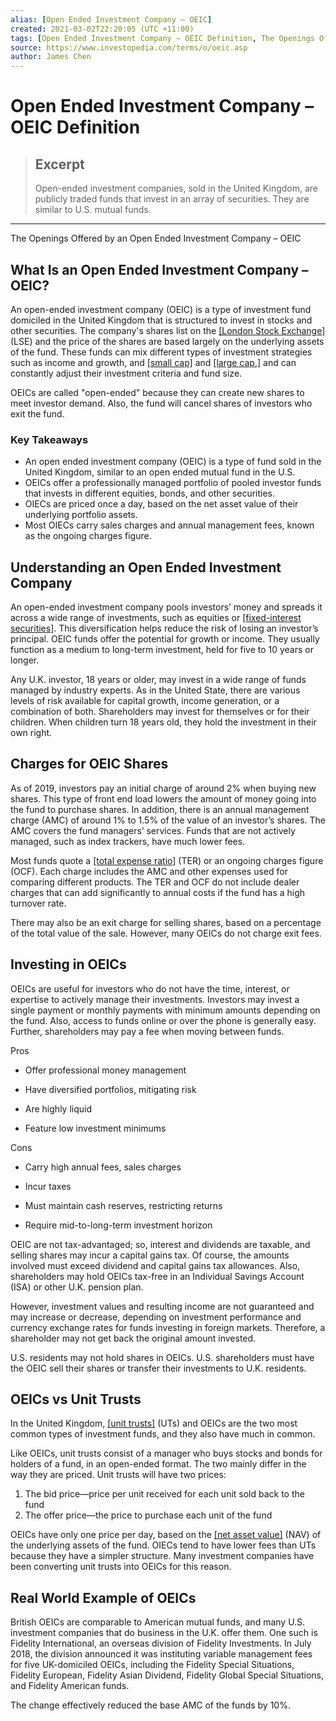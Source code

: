 ```yaml
---
alias: [Open Ended Investment Company – OEIC]
created: 2021-03-02T22:20:05 (UTC +11:00)
tags: [Open Ended Investment Company – OEIC Definition, The Openings Offered by an Open Ended Investment Company – OEIC]
source: https://www.investopedia.com/terms/o/oeic.asp
author: James Chen
---
```


# Open Ended Investment Company – OEIC Definition

> ## Excerpt
> Open-ended investment companies, sold in the United Kingdom, are publicly traded funds that invest in an array of securities. They are similar to U.S. mutual funds.

---

The Openings Offered by an Open Ended Investment Company – OEIC
## What Is an Open Ended Investment Company – OEIC?

An open-ended investment company (OEIC) is a type of investment fund domiciled in the United Kingdom that is structured to invest in stocks and other securities. The company's shares list on the [[London Stock Exchange]](https://www.investopedia.com/terms/l/lse.asp) (LSE) and the price of the shares are based largely on the underlying assets of the fund. These funds can mix different types of investment strategies such as income and growth, and [[small cap]](https://www.investopedia.com/terms/s/small-cap.asp) and [[large cap,]](https://www.investopedia.com/terms/l/large-cap.asp) and can constantly adjust their investment criteria and fund size.

OEICs are called "open-ended" because they can create new shares to meet investor demand. Also, the fund will cancel shares of investors who exit the fund.

### Key Takeaways

-   An open ended investment company (OEIC) is a type of fund sold in the United Kingdom, similar to an open ended mutual fund in the U.S.
-   OEICs offer a professionally managed portfolio of pooled investor funds that invests in different equities, bonds, and other securities.
-   OIECs are priced once a day, based on the net asset value of their underlying portfolio assets.
-   Most OIECs carry sales charges and annual management fees, known as the ongoing charges figure.

## Understanding an Open Ended Investment Company

An open-ended investment company pools investors’ money and spreads it across a wide range of investments, such as equities or [[fixed-interest securities]](https://www.investopedia.com/terms/f/fixed-interest-security.asp). This diversification helps reduce the risk of losing an investor’s principal. OEIC funds offer the potential for growth or income. They usually function as a medium to long-term investment, held for five to 10 years or longer.

Any U.K. investor, 18 years or older, may invest in a wide range of funds managed by industry experts. As in the United State, there are various levels of risk available for capital growth, income generation, or a combination of both. Shareholders may invest for themselves or for their children. When children turn 18 years old, they hold the investment in their own right.

## Charges for OEIC Shares

As of 2019, investors pay an initial charge of around 2% when buying new shares. This type of front end load lowers the amount of money going into the fund to purchase shares. In addition, there is an annual management charge (AMC) of around 1% to 1.5% of the value of an investor’s shares. The AMC covers the fund managers’ services. Funds that are not actively managed, such as index trackers, have much lower fees.

Most funds quote a [[total expense ratio]](https://www.investopedia.com/terms/t/ter.asp) (TER) or an ongoing charges figure (OCF). Each charge includes the AMC and other expenses used for comparing different products. The TER and OCF do not include dealer charges that can add significantly to annual costs if the fund has a high turnover rate.

There may also be an exit charge for selling shares, based on a percentage of the total value of the sale. However, many OEICs do not charge exit fees.

## Investing in OEICs

OEICs are useful for investors who do not have the time, interest, or expertise to actively manage their investments. Investors may invest a single payment or monthly payments with minimum amounts depending on the fund. Also, access to funds online or over the phone is generally easy. Further, shareholders may pay a fee when moving between funds.

Pros

-   Offer professional money management
    
-   Have diversified portfolios, mitigating risk
    
-   Are highly liquid
    
-   Feature low investment minimums
    

Cons

-   Carry high annual fees, sales charges
    
-   Incur taxes
    
-   Must maintain cash reserves, restricting returns
    
-   Require mid-to-long-term investment horizon
    

OEIC are not tax-advantaged; so, interest and dividends are taxable, and selling shares may incur a capital gains tax. Of course, the amounts involved must exceed dividend and capital gains tax allowances. Also, shareholders may hold OEICs tax-free in an Individual Savings Account (ISA) or other U.K. pension plan.

However, investment values and resulting income are not guaranteed and may increase or decrease, depending on investment performance and currency exchange rates for funds investing in foreign markets. Therefore, a shareholder may not get back the original amount invested.

U.S. residents may not hold shares in OEICs. U.S. shareholders must have the OEIC sell their shares or transfer their investments to U.K. residents.

## OEICs vs Unit Trusts

In the United Kingdom, [[unit trusts]](https://www.investopedia.com/terms/u/unittrust.asp) (UTs) and OEICs are the two most common types of investment funds, and they also have much in common.

Like OEICs, unit trusts consist of a manager who buys stocks and bonds for holders of a fund, in an open-ended format. The two mainly differ in the way they are priced. Unit trusts will have two prices:

1.  The bid price—price per unit received for each unit sold back to the fund
2.  The offer price—the price to purchase each unit of the fund

OEICs have only one price per day, based on the [[net asset value]](https://www.investopedia.com/terms/n/nav.asp) (NAV) of the underlying assets of the fund. OIECs tend to have lower fees than UTs because they have a simpler structure. Many investment companies have been converting unit trusts into OEICs for this reason.

## Real World Example of OEICs

British OEICs are comparable to American mutual funds, and many U.S. investment companies that do business in the U.K. offer them. One such is Fidelity International, an overseas division of Fidelity Investments. In July 2018, the division announced it was instituting variable management fees for five UK-domiciled OEICs, including the Fidelity Special Situations, Fidelity European, Fidelity Asian Dividend, Fidelity Global Special Situations, and Fidelity American funds.

The change effectively reduced the base AMC of the funds by 10%.
